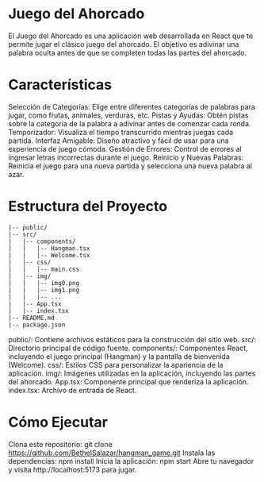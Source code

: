 # Juego del Ahorcado
El Juego del Ahorcado es una aplicación web desarrollada en React que te permite jugar el clásico juego del ahorcado. El objetivo es adivinar una palabra oculta antes de que se completen todas las partes del ahorcado.

# Características
Selección de Categorías: Elige entre diferentes categorías de palabras para jugar, como frutas, animales, verduras, etc.
Pistas y Ayudas: Obtén pistas sobre la categoría de la palabra a adivinar antes de comenzar cada ronda.
Temporizador: Visualiza el tiempo transcurrido mientras juegas cada partida.
Interfaz Amigable: Diseño atractivo y fácil de usar para una experiencia de juego cómoda.
Gestión de Errores: Control de errores al ingresar letras incorrectas durante el juego.
Reinicio y Nuevas Palabras: Reinicia el juego para una nueva partida y selecciona una nueva palabra al azar.

# Estructura del Proyecto
````
|-- public/
|-- src/
|   |-- components/
|   |   |-- Hangman.tsx
|   |   |-- Welcome.tsx
|   |-- css/
|   |   |-- main.css
|   |-- img/
|   |   |-- img0.png
|   |   |-- img1.png
|   |   |-- ...
|   |-- App.tsx
|   |-- index.tsx
|-- README.md
|-- package.json

````

public/: Contiene archivos estáticos para la construcción del sitio web.
src/: Directorio principal de código fuente.
components/: Componentes React, incluyendo el juego principal (Hangman) y la pantalla de bienvenida (Welcome).
css/: Estilos CSS para personalizar la apariencia de la aplicación.
img/: Imágenes utilizadas en la aplicación, incluyendo las partes del ahorcado.
App.tsx: Componente principal que renderiza la aplicación.
index.tsx: Archivo de entrada de React.


# Cómo Ejecutar
Clona este repositorio: git clone https://github.com/BethelSalazar/hangman_game.git
Instala las dependencias: npm install
Inicia la aplicación: npm start
Abre tu navegador y visita http://localhost:5173 para jugar.

